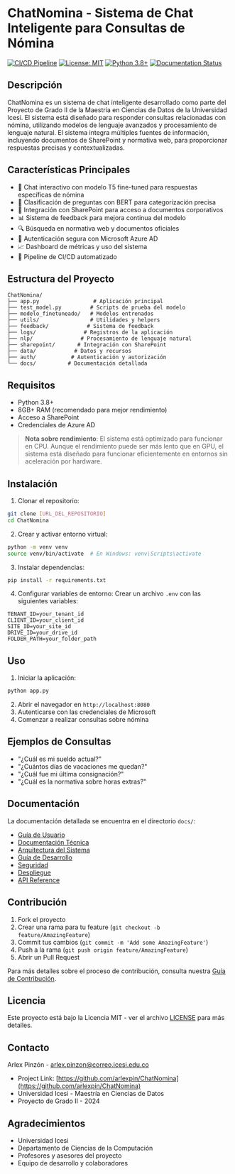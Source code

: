 # ChatNomina - Sistema de Chat Inteligente para Consultas de Nómina

[![CI/CD Pipeline](https://github.com/arlexpin/ChatNomina/actions/workflows/ci.yml/badge.svg)](https://github.com/arlexpin/ChatNomina/actions/workflows/ci.yml)
[![License: MIT](https://img.shields.io/badge/License-MIT-yellow.svg)](https://opensource.org/licenses/MIT)
[![Python 3.8+](https://img.shields.io/badge/python-3.8+-blue.svg)](https://www.python.org/downloads/)
[![Documentation Status](https://readthedocs.org/projects/chatnomina/badge/?version=latest)](https://chatnomina.readthedocs.io/en/latest/?badge=latest)

## Descripción

ChatNomina es un sistema de chat inteligente desarrollado como parte del Proyecto de Grado II de la Maestría en Ciencias de Datos de la Universidad Icesi. El sistema está diseñado para responder consultas relacionadas con nómina, utilizando modelos de lenguaje avanzados y procesamiento de lenguaje natural. El sistema integra múltiples fuentes de información, incluyendo documentos de SharePoint y normativa web, para proporcionar respuestas precisas y contextualizadas.

## Características Principales

- 💬 Chat interactivo con modelo T5 fine-tuned para respuestas específicas de nómina
- 🧠 Clasificación de preguntas con BERT para categorización precisa
- 📁 Integración con SharePoint para acceso a documentos corporativos
- 📊 Sistema de feedback para mejora continua del modelo
- 🔍 Búsqueda en normativa web y documentos oficiales
- 🔐 Autenticación segura con Microsoft Azure AD
- 📈 Dashboard de métricas y uso del sistema
- 🔄 Pipeline de CI/CD automatizado

## Estructura del Proyecto

```
ChatNomina/
├── app.py                 # Aplicación principal
├── test_model.py         # Scripts de prueba del modelo
├── modelo_finetuneado/   # Modelos entrenados
├── utils/                # Utilidades y helpers
├── feedback/            # Sistema de feedback
├── logs/               # Registros de la aplicación
├── nlp/               # Procesamiento de lenguaje natural
├── sharepoint/       # Integración con SharePoint
├── data/            # Datos y recursos
├── auth/           # Autenticación y autorización
└── docs/          # Documentación detallada
```

## Requisitos

- Python 3.8+
- 8GB+ RAM (recomendado para mejor rendimiento)
- Acceso a SharePoint
- Credenciales de Azure AD

> **Nota sobre rendimiento**: El sistema está optimizado para funcionar en CPU. Aunque el rendimiento puede ser más lento que en GPU, el sistema está diseñado para funcionar eficientemente en entornos sin aceleración por hardware.

## Instalación

1. Clonar el repositorio:

```bash
git clone [URL_DEL_REPOSITORIO]
cd ChatNomina
```

2. Crear y activar entorno virtual:

```bash
python -m venv venv
source venv/bin/activate  # En Windows: venv\Scripts\activate
```

3. Instalar dependencias:

```bash
pip install -r requirements.txt
```

4. Configurar variables de entorno:
   Crear un archivo `.env` con las siguientes variables:

```env
TENANT_ID=your_tenant_id
CLIENT_ID=your_client_id
SITE_ID=your_site_id
DRIVE_ID=your_drive_id
FOLDER_PATH=your_folder_path
```

## Uso

1. Iniciar la aplicación:

```bash
python app.py
```

2. Abrir el navegador en `http://localhost:8080`
3. Autenticarse con las credenciales de Microsoft
4. Comenzar a realizar consultas sobre nómina

## Ejemplos de Consultas

- "¿Cuál es mi sueldo actual?"
- "¿Cuántos días de vacaciones me quedan?"
- "¿Cuál fue mi última consignación?"
- "¿Cuál es la normativa sobre horas extras?"

## Documentación

La documentación detallada se encuentra en el directorio `docs/`:

- [Guía de Usuario](docs/user_guide/user_guide.md)
- [Documentación Técnica](docs/technical/technical.md)
- [Arquitectura del Sistema](docs/technical/architecture.md)
- [Guía de Desarrollo](docs/technical/development.md)
- [Seguridad](docs/technical/security.md)
- [Despliegue](docs/technical/deployment.md)
- [API Reference](docs/api/api.md)

## Contribución

1. Fork el proyecto
2. Crear una rama para tu feature (`git checkout -b feature/AmazingFeature`)
3. Commit tus cambios (`git commit -m 'Add some AmazingFeature'`)
4. Push a la rama (`git push origin feature/AmazingFeature`)
5. Abrir un Pull Request

Para más detalles sobre el proceso de contribución, consulta nuestra [Guía de Contribución](docs/contributing.md).

## Licencia

Este proyecto está bajo la Licencia MIT - ver el archivo [LICENSE](LICENSE) para más detalles.

## Contacto

Arlex Pinzón - arlex.pinzon@correo.icesi.edu.co

- Project Link: [https://github.com/arlexpin/ChatNomina](https://github.com/arlexpin/ChatNomina)
- Universidad Icesi - Maestría en Ciencias de Datos
- Proyecto de Grado II - 2024

## Agradecimientos

- Universidad Icesi
- Departamento de Ciencias de la Computación
- Profesores y asesores del proyecto
- Equipo de desarrollo y colaboradores
